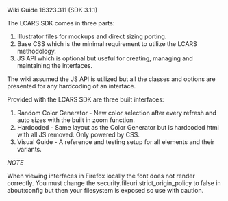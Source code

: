 Wiki Guide 16323.311 (SDK 3.1.1)
 
The LCARS SDK comes in three parts:

1. Illustrator files for mockups and direct sizing porting.
2. Base CSS which is the minimal requirement to utilize the LCARS methodology.
3. JS API which is optional but useful for creating, managing and maintaining the interfaces.

The wiki assumed the JS API is utilized but all the classes and options are presented for any hardcoding of an interface.  

Provided with the LCARS SDK are three built interfaces: 

1. Random Color Generator - New color selection after every refresh and auto sizes with the built in zoom function.
2. Hardcoded - Same layout as the Color Generator but is hardcoded html with all JS removed.  Only powered by CSS.
3. Visual Guide - A reference and testing setup for all elements and their variants.

*NOTE*

When viewing interfaces in Firefox locally the font does not render correctly.  You must change the security.fileuri.strict_origin_policy to false in about:config but then your filesystem is exposed so use with caution. 


